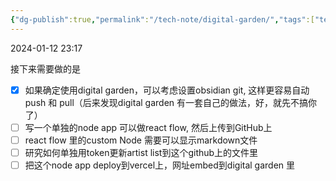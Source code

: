 ```yaml
---
{"dg-publish":true,"permalink":"/tech-note/digital-garden/","tags":["tech-notes","web-app"],"created":"2024-01-12T23:12:17.329-05:00","updated":"2024-01-12T23:43:09.355-05:00"}
---
```


2024-01-12 23:17

接下来需要做的是

- [x] 如果确定使用digital garden，可以考虑设置obsidian git, 这样更容易自动 push 和 pull（后来发现digital garden 有一套自己的做法，好，就先不搞你了）
- [ ] 写一个单独的node app 可以做react flow, 然后上传到GitHub上
- [ ] react flow 里的custom Node 需要可以显示markdown文件
- [ ] 研究如何单独用token更新artist list到这个github上的文件里
- [ ] 把这个node app deploy到vercel上，网址embed到digital garden 里